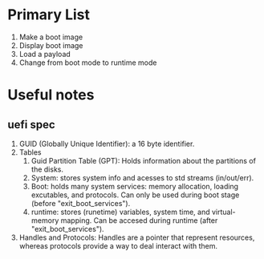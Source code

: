 # Primary List
1. Make a boot image
2. Display boot image
3. Load a payload
4. Change from boot mode to runtime mode
# Useful notes
## uefi spec
1. GUID (Globally Unique Identifier): a 16 byte identifier.
2. Tables
    1. Guid Partition Table (GPT): Holds information about the partitions of the disks.
    2. System: stores system info and acesses to std streams (in/out/err).
    3. Boot: holds many system services: memory allocation, loading excutables, and protocols. Can only be used during boot stage (before "exit_boot_services").
    4. runtime: stores (runetime) variables, system time, and virtual-memory mapping. Can be accesed during runtime (after "exit_boot_services").
2. Handles and Protocols: Handles are a pointer that represent resources, whereas protocols provide a way to deal interact with them.
